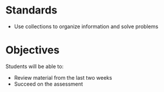 # Standards
* Use collections to organize information and solve problems

# Objectives
Students will be able to:
* Review material from the last two weeks
* Succeed on the assessment